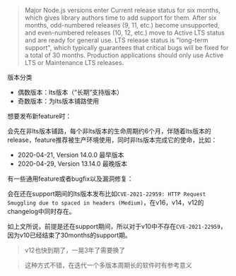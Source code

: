 > Major Node.js versions enter Current release status for six months, which gives library authors time to add support for them. After six months, odd-numbered releases (9, 11, etc.) become unsupported, and even-numbered releases (10, 12, etc.) move to Active LTS status and are ready for general use. LTS release status is "long-term support", which typically guarantees that critical bugs will be fixed for a total of 30 months. Production applications should only use Active LTS or Maintenance LTS releases.

版本分类
- 偶数版本：lts版本（“长期”支持版本）
- 奇数版本：为lts版本铺路使用

想要发布新feature时：

会先在非lts版本铺路，每个非lts版本的生命周期约6个月，伴随着lts版本的release，feature推荐被生产环境使用，同时非lts版本完成它的使命，比如：

- 2020-04-21, Version 14.0.0  最早版本
- 2020-04-29, Version 13.14.0 最晚版本

有一些通用feature或者bugfix以及漏洞修复：

会在还在support期间的lts版本发布比如`CVE-2021-22959: HTTP Request Smuggling due to spaced in headers (Medium)`，在v16，v14，v12的changelog中同时存在。

如上文所说，前提是还在support期间，所以对于v10中不存在`CVE-2021-22959`，因为v10已经结束了30months的support期。

> v12也快到期了，一晃3年了需要换了

> 这种方式不错，在迭代一个多版本周期长的软件时有参考意义